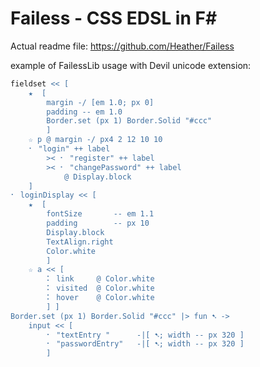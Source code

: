 ﻿Failess - CSS EDSL <embedded domain specific language> in F#
============================================================

Actual readme file: https://github.com/Heather/Failess


example of FailessLib usage with Devil unicode extension:

``` fsharp
fieldset << [
    ★  [    
        margin -/ [em 1.0; px 0]
        padding -- em 1.0
        Border.set (px 1) Border.Solid "#ccc" 
        ]
    ☆ p @ margin -/ px4 2 12 10 10
    ⠂ "login" ++ label 
        >< ⠂ "register" ++ label 
        >< ⠂ "changePassword" ++ label 
            @ Display.block 
    ]
⠂ loginDisplay << [
    ★  [
        fontSize       -- em 1.1
        padding        -- px 10
        Display.block
        TextAlign.right
        Color.white 
        ]
    ☆ a << [
        ⠅ link     @ Color.white
        ⠅ visited  @ Color.white
        ⠅ hover    @ Color.white
        ] ]
Border.set (px 1) Border.Solid "#ccc" |> fun ➷ ->
    input << [
        ⠂ "textEntry "      -|[ ➷; width -- px 320 ]
        ⠂ "passwordEntry"   -|[ ➷; width -- px 320 ]
        ]
```

